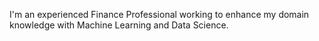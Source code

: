I'm an experienced Finance Professional working to enhance my domain knowledge with Machine Learning and Data Science.

